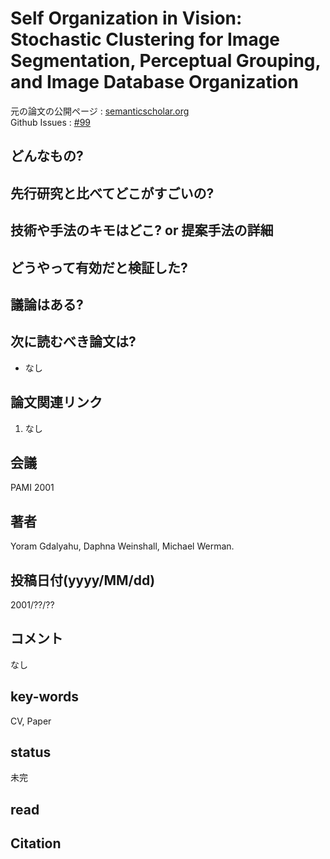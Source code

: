 # Self Organization in Vision: Stochastic Clustering for Image Segmentation, Perceptual Grouping, and Image Database Organization

元の論文の公開ページ : [semanticscholar.org](https://www.semanticscholar.org/paper/Self-Organization-in-Vision%3A-Stochastic-Clustering-Gdalyahu-Weinshall/efa37df413342d48a5ef9bdbeb6f01a91c5a5176)  
Github Issues : [#99](https://github.com/Obarads/obarads.github.io/issues/99)

## どんなもの?

## 先行研究と比べてどこがすごいの?

## 技術や手法のキモはどこ? or 提案手法の詳細

## どうやって有効だと検証した?

## 議論はある?

## 次に読むべき論文は?
- なし

## 論文関連リンク
1. なし

## 会議
PAMI 2001

## 著者
Yoram Gdalyahu, Daphna Weinshall, Michael Werman.

## 投稿日付(yyyy/MM/dd)
2001/??/??

## コメント
なし

## key-words
CV, Paper

## status
未完

## read

## Citation
